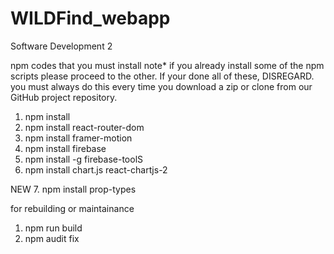 # WILDFind_webapp
 Software Development 2


npm codes that you must install
note* if you already install some of the npm scripts please proceed to the other. If your done all of these, DISREGARD.
you must always do this every time you download a zip or clone from our GitHub project repository.

1. npm install
2. npm install react-router-dom
3. npm install framer-motion
4. npm install firebase
5. npm install -g firebase-toolS
6. npm install chart.js react-chartjs-2


NEW
7. npm install prop-types

for rebuilding or maintainance
1. npm run build
2. npm audit fix
